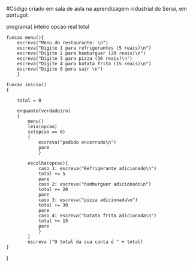 #Código criado em sala de aula na aprendizagem industrial do Senai, em portugol:

programa{
	inteiro opcao
	real total
 
	funcao menu(){
		escreva("Menu do restaurante: \n")
		escreva("Digite 1 para refrigerantes (5 reais)\n")
		escreva("Digite 2 para hamburguer (20 reais)\n")
		escreva("Digite 3 para pizza (30 reais)\n")
		escreva("Digite 4 para batata frita (15 reais)\n")
		escreva("Digite 0 para sair \n")
		}
	
	funcao inicio()
	{
		
		total = 0

		enquanto(verdadeiro)
		{
			menu()
			leia(opcao)
			se(opcao == 0)
			{
				escreva("pedido encerrado\n")
				pare
				}
				
			escolha(opcao){
				caso 1: escreva("Refrigerante adicionado\n")
				total += 5
				pare
				caso 2: escreva("hamburguer adicionado\n")
				total += 20
				pare
				caso 3: escreva("pizza adicionada\n")
				total += 30
				pare
				caso 4: escreva("batata frita adicionada\n")
				total += 15
				pare
				}
			}
			escreva ("O total da sua conta é " + total)
	}
}

